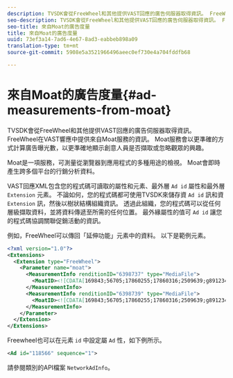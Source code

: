 ```yaml
---
description: TVSDK會從FreeWheel和其他提供VAST回應的廣告伺服器取得資訊。 FreeWheel在VAST響應中提供來自Moat服務的資訊。 Moat服務會以更準確的方式計算廣告曝光數，以更準確地顯示創意人員是否擷取或忽略觀眾的興趣。
seo-description: TVSDK會從FreeWheel和其他提供VAST回應的廣告伺服器取得資訊。 FreeWheel在VAST響應中提供來自Moat服務的資訊。 Moat服務會以更準確的方式計算廣告曝光數，以更準確地顯示創意人員是否擷取或忽略觀眾的興趣。
seo-title: 來自Moat的廣告度量
title: 來自Moat的廣告度量
uuid: 73ef3a14-7ad6-4e67-8ad3-eabbeb898a09
translation-type: tm+mt
source-git-commit: 5908e5a3521966496aeec0ef730e4a704fddfb68

---
```



# 來自Moat的廣告度量{#ad-measurements-from-moat}

TVSDK會從FreeWheel和其他提供VAST回應的廣告伺服器取得資訊。 FreeWheel在VAST響應中提供來自Moat服務的資訊。 Moat服務會以更準確的方式計算廣告曝光數，以更準確地顯示創意人員是否擷取或忽略觀眾的興趣。

Moat是一項服務，可測量從瀏覽器到應用程式的多種用途的檢視。 Moat會即時產生跨多個平台的行銷分析資料。

VAST回應XML包含您的程式碼可讀取的屬性和元素、最外層 `Ad id` 屬性和最外層 `Extension` 元素。 不論如何，您的程式碼都可使用TVSDK來儲存資 `Ad id` 訊和資 `Extension` 訊，然後以樹狀結構組織資訊。 透過此組織，您的程式碼可以從任何層級擷取資料，並將資料傳遞至所需的任何位置。 最外緣屬性的值可 `Ad id` 讓您的程式碼協調關聯促銷活動的資訊。

例如，FreeWheel可以傳回「延伸功能」元素中的資料。 以下是範例元素。

```xml
<?xml version="1.0"?> 
<Extensions> 
  <Extension type="FreeWheel"> 
    <Parameter name="moat"> 
      <MeasurementInfo renditionID="6398737" type="MediaFile"> 
        <MoatID><![CDATA[169843;56705;17860255;17860316;2509639;g8912342;103311138;g436558;530633]]></MoatID> 
      </MeasurementInfo> 
      <MeasurementInfo renditionID="6398739" type="MediaFile"> 
        <MoatID><![CDATA[169843;56705;17860255;17860316;2509639;g8912342;103311138;g436558;530633]]></MoatID> 
      </MeasurementInfo> 
    </Parameter> 
  </Extension> 
</Extensions> 
```

Freewheel也可以在元素 `id` 中設定屬 `Ad` 性，如下例所示。

```xml
<Ad id="118566" sequence="1">
```

請參閱類別的API檔案 `NetworkAdInfo`。
